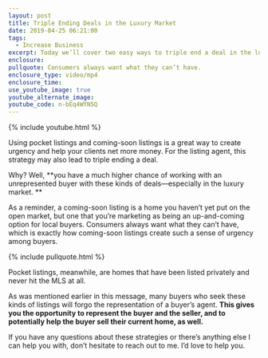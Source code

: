 ```yaml
---
layout: post
title: Triple Ending Deals in the Luxury Market
date: 2019-04-25 06:21:00
tags:
  - Increase Business
excerpt: Today we’ll cover two easy ways to triple end a deal in the luxury market.
enclosure:
pullquote: Consumers always want what they can’t have.
enclosure_type: video/mp4
enclosure_time:
use_youtube_image: true
youtube_alternate_image:
youtube_code: n-bEq4WYN5Q
---
```


{% include youtube.html %}

Using pocket listings and coming-soon listings is a great way to create urgency and help your clients net more money. For the listing agent, this strategy may also lead to triple ending a deal. 

Why? Well, **you have a much higher chance of working with an unrepresented buyer with these kinds of deals—especially in the luxury market. **

As a reminder, a coming-soon listing is a home you haven’t yet put on the open market, but one that you’re marketing as being an up-and-coming option for local buyers. Consumers always want what they can’t have, which is exactly how coming-soon listings create such a sense of urgency among buyers. 

{% include pullquote.html %}

Pocket listings, meanwhile, are homes that have been listed privately and never hit the MLS at all. 

As was mentioned earlier in this message, many buyers who seek these kinds of listings will forgo the representation of a buyer’s agent. **This gives you the opportunity to represent the buyer and the seller, and to potentially help the buyer sell their current home, as well.**

If you have any questions about these strategies or there’s anything else I can help you with, don’t hesitate to reach out to me. I’d love to help you.